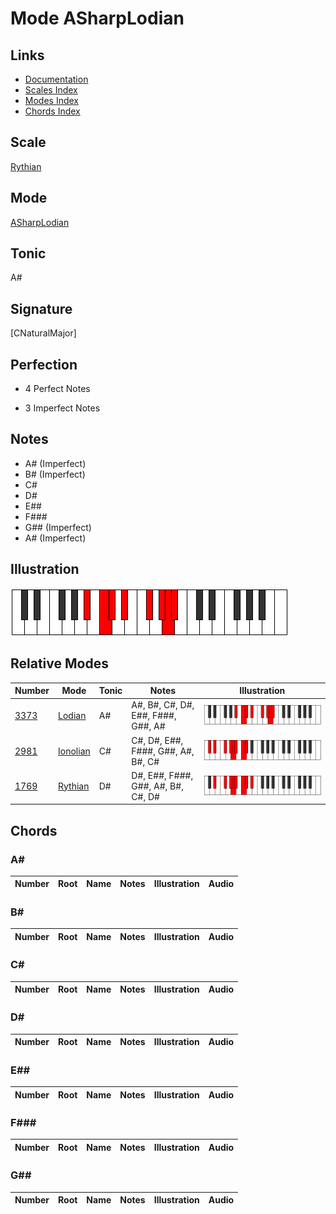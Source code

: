 # Mode ASharpLodian

## Links

- [Documentation](index.md)
- [Scales Index](Scales.md)
- [Modes Index](Modes.md)
- [Chords Index](Chords.md)

## Scale

[Rythian](ScaleRythian.md)

## Mode

[ASharpLodian](ModeASharpLodian.md)

## Tonic

A#

## Signature

[CNaturalMajor]

## Perfection

 - 4 Perfect Notes

 - 3 Imperfect Notes

## Notes

- A# (Imperfect)
- B# (Imperfect)
- C#
- D#
- E##
- F###
- G## (Imperfect)
- A# (Imperfect)

## Illustration

![ASharpLodian](ModeASharpLodian.png)

## Relative Modes

| Number | Mode | Tonic | Notes | Illustration |
|--------|------|-------|-------|--------------|
| [3373](https://ianring.com/musictheory/scales/3373) | [Lodian](ModeLodian.md) | A# | A#, B#, C#, D#, E##, F###, G##, A# | ![ASharpLodian](ModeASharpLodian.png) |
| [2981](https://ianring.com/musictheory/scales/2981) | [Ionolian](ModeIonolian.md) | C# | C#, D#, E##, F###, G##, A#, B#, C# | ![CSharpIonolian](ModeCSharpIonolian.png) |
| [1769](https://ianring.com/musictheory/scales/1769) | [Rythian](ModeRythian.md) | D# | D#, E##, F###, G##, A#, B#, C#, D# | ![DSharpRythian](ModeDSharpRythian.png) |

## Chords

### A#

| Number | Root | Name | Notes | Illustration | Audio |
|--------|------|------|-------|--------------|-------|

### B#

| Number | Root | Name | Notes | Illustration | Audio |
|--------|------|------|-------|--------------|-------|

### C#

| Number | Root | Name | Notes | Illustration | Audio |
|--------|------|------|-------|--------------|-------|

### D#

| Number | Root | Name | Notes | Illustration | Audio |
|--------|------|------|-------|--------------|-------|

### E##

| Number | Root | Name | Notes | Illustration | Audio |
|--------|------|------|-------|--------------|-------|

### F###

| Number | Root | Name | Notes | Illustration | Audio |
|--------|------|------|-------|--------------|-------|

### G##

| Number | Root | Name | Notes | Illustration | Audio |
|--------|------|------|-------|--------------|-------|

